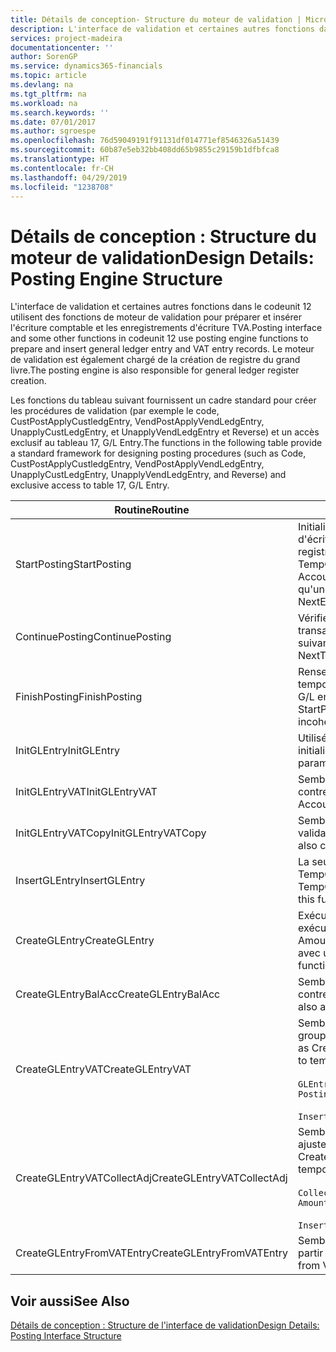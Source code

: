 ```yaml
---
title: Détails de conception- Structure du moteur de validation | Microsoft Docs
description: L'interface de validation et certaines autres fonctions dans le codeunit 12 utilisent des fonctions de moteur de validation pour préparer et insérer l'écriture comptable et les enregistrements d'écriture TVA. Le moteur de validation est également chargé de la création de registre du grand livre.
services: project-madeira
documentationcenter: ''
author: SorenGP
ms.service: dynamics365-financials
ms.topic: article
ms.devlang: na
ms.tgt_pltfrm: na
ms.workload: na
ms.search.keywords: ''
ms.date: 07/01/2017
ms.author: sgroespe
ms.openlocfilehash: 76d59049191f91131df014771ef8546326a51439
ms.sourcegitcommit: 60b87e5eb32bb408dd65b9855c29159b1dfbfca8
ms.translationtype: HT
ms.contentlocale: fr-CH
ms.lasthandoff: 04/29/2019
ms.locfileid: "1238708"
---
```

# <a name="design-details-posting-engine-structure"></a><span data-ttu-id="0dd12-104">Détails de conception : Structure du moteur de validation</span><span class="sxs-lookup"><span data-stu-id="0dd12-104">Design Details: Posting Engine Structure</span></span>
<span data-ttu-id="0dd12-105">L'interface de validation et certaines autres fonctions dans le codeunit 12 utilisent des fonctions de moteur de validation pour préparer et insérer l'écriture comptable et les enregistrements d'écriture TVA.</span><span class="sxs-lookup"><span data-stu-id="0dd12-105">Posting interface and some other functions in codeunit 12 use posting engine functions to prepare and insert general ledger entry and VAT entry records.</span></span> <span data-ttu-id="0dd12-106">Le moteur de validation est également chargé de la création de registre du grand livre.</span><span class="sxs-lookup"><span data-stu-id="0dd12-106">The posting engine is also responsible for general ledger register creation.</span></span>  
  
 <span data-ttu-id="0dd12-107">Les fonctions du tableau suivant fournissent un cadre standard pour créer les procédures de validation (par exemple le code, CustPostApplyCustledgEntry, VendPostApplyVendLedgEntry, UnapplyCustLedgEntry, et UnapplyVendLedgEntry et Reverse) et un accès exclusif au tableau 17, G/L Entry.</span><span class="sxs-lookup"><span data-stu-id="0dd12-107">The functions in the following table provide a standard framework for designing posting procedures (such as Code, CustPostApplyCustledgEntry, VendPostApplyVendLedgEntry, UnapplyCustLedgEntry, UnapplyVendLedgEntry, and Reverse) and exclusive access to table 17, G/L Entry.</span></span>  
  
|<span data-ttu-id="0dd12-108">Routine</span><span class="sxs-lookup"><span data-stu-id="0dd12-108">Routine</span></span>|<span data-ttu-id="0dd12-109">Désignation</span><span class="sxs-lookup"><span data-stu-id="0dd12-109">Description</span></span>|  
|-------------|---------------------------------------|  
|<span data-ttu-id="0dd12-110">StartPosting</span><span class="sxs-lookup"><span data-stu-id="0dd12-110">StartPosting</span></span>|<span data-ttu-id="0dd12-111">Initialise le tampon de validation TempGLEntryBuf, verrouille les tableaix d'écriture comptable et écriture TVA, et initialise la période de comptabilité, le registre de comptabilité et le taux de change.</span><span class="sxs-lookup"><span data-stu-id="0dd12-111">Initializes posting buffer TempGLEntryBuf, locks G/L Entry and VAT Entry tables, and initializes Accounting Period, G/L Register, and Exchange Rate.</span></span> <span data-ttu-id="0dd12-112">Ne devrait être appelé qu'une fois, alors NextEntryNo est 0.</span><span class="sxs-lookup"><span data-stu-id="0dd12-112">Should be called only once, then NextEntryNo is 0.</span></span>|  
|<span data-ttu-id="0dd12-113">ContinuePosting</span><span class="sxs-lookup"><span data-stu-id="0dd12-113">ContinuePosting</span></span>|<span data-ttu-id="0dd12-114">Vérifie et valide la TVA sur encaissement pour le précédent incrément de transaction NextTransactionNo et prépare la validation de la ligne suivante.</span><span class="sxs-lookup"><span data-stu-id="0dd12-114">Checks and posts unrealized VAT for previous transaction increment NextTransactionNo and prepares post of next line.</span></span>|  
|<span data-ttu-id="0dd12-115">FinishPosting</span><span class="sxs-lookup"><span data-stu-id="0dd12-115">FinishPosting</span></span>|<span data-ttu-id="0dd12-116">Renseigne la validation en insérant des écritures comptables à partir de tampon temporaire dans le tableau de base de données.</span><span class="sxs-lookup"><span data-stu-id="0dd12-116">Completes posting by inserting G/L entries from temporary buffer into database table.</span></span> <span data-ttu-id="0dd12-117">Toujours utilisé avec StartPosting.</span><span class="sxs-lookup"><span data-stu-id="0dd12-117">Always used together with StartPosting.</span></span> <span data-ttu-id="0dd12-118">Vérifie les incohérences.</span><span class="sxs-lookup"><span data-stu-id="0dd12-118">Checks for inconsistencies.</span></span>|  
|<span data-ttu-id="0dd12-119">InitGLEntry</span><span class="sxs-lookup"><span data-stu-id="0dd12-119">InitGLEntry</span></span>|<span data-ttu-id="0dd12-120">Utilisé pour lancer la nouvelle écriture comptable pour Gen. Jnl Line.</span><span class="sxs-lookup"><span data-stu-id="0dd12-120">Used to initialize new G/L entry for Gen. Jnl Line.</span></span> <span data-ttu-id="0dd12-121">Retourne GLEntry comme paramètre.</span><span class="sxs-lookup"><span data-stu-id="0dd12-121">Returns GLEntry as parameter.</span></span>|  
|<span data-ttu-id="0dd12-122">InitGLEntryVAT</span><span class="sxs-lookup"><span data-stu-id="0dd12-122">InitGLEntryVAT</span></span>|<span data-ttu-id="0dd12-123">Semblable à InitGLEntry, mais affecte également Numéro de compte contrepartie et SummarizeVAT.</span><span class="sxs-lookup"><span data-stu-id="0dd12-123">Same as InitGLEntry, but also assigns Bal. Account No. and SummarizeVAT.</span></span>|  
|<span data-ttu-id="0dd12-124">InitGLEntryVATCopy</span><span class="sxs-lookup"><span data-stu-id="0dd12-124">InitGLEntryVATCopy</span></span>|<span data-ttu-id="0dd12-125">Semblable à InitGLEntryVAT, mais copie également les données des groupes de validation de l'écriture TVA avant SummarizeVAT.</span><span class="sxs-lookup"><span data-stu-id="0dd12-125">Similar to InitGLEntryVAT, but also copies posting groups data from VAT Entry before SummarizeVAT.</span></span>|  
|<span data-ttu-id="0dd12-126">InsertGLEntry</span><span class="sxs-lookup"><span data-stu-id="0dd12-126">InsertGLEntry</span></span>|<span data-ttu-id="0dd12-127">La seule fonction qui insère l'écriture comptable dans le tableau TempGLEntryBuf global.</span><span class="sxs-lookup"><span data-stu-id="0dd12-127">The only function that inserts G/L entry into global TempGLEntryBuf table.</span></span> <span data-ttu-id="0dd12-128">Utilisez toujours cette fonction pour insérer.</span><span class="sxs-lookup"><span data-stu-id="0dd12-128">Always use this function for insert.</span></span>|  
|<span data-ttu-id="0dd12-129">CreateGLEntry</span><span class="sxs-lookup"><span data-stu-id="0dd12-129">CreateGLEntry</span></span>|<span data-ttu-id="0dd12-130">Exécute InitGLEntry, affecte le montant des devises supplémentaires, puis exécute InsertGLEntry.</span><span class="sxs-lookup"><span data-stu-id="0dd12-130">Performs an InitGLEntry, assigns Additional Currency Amount, and then performs InsertGLEntry.</span></span> <span data-ttu-id="0dd12-131">Remplace plusieurs lignes de code avec un seul appel de fonction.</span><span class="sxs-lookup"><span data-stu-id="0dd12-131">Replaces several lines of code with a single function call.</span></span>|  
|<span data-ttu-id="0dd12-132">CreateGLEntryBalAcc</span><span class="sxs-lookup"><span data-stu-id="0dd12-132">CreateGLEntryBalAcc</span></span>|<span data-ttu-id="0dd12-133">Semblable à CreateGLEntry, mais affecte également Type de compte contrepartie et Numéro de compte contrepartie.</span><span class="sxs-lookup"><span data-stu-id="0dd12-133">Same as CreateGLEntry, but also assigns Bal. Account Type and Bal. Account No.</span></span>|  
|<span data-ttu-id="0dd12-134">CreateGLEntryVAT</span><span class="sxs-lookup"><span data-stu-id="0dd12-134">CreateGLEntryVAT</span></span>|<span data-ttu-id="0dd12-135">Semblable à CreateGLEntry, mais avec le traitement supplémentaire pour les groupes de validation et l'enregistrement sur un tampon TVA temporaire :</span><span class="sxs-lookup"><span data-stu-id="0dd12-135">Same as CreateGLEntry, but with additional processing for posting groups and saving to temporary VAT buffer:</span></span><br /><br /> `GLEntry.CopyPostingGroupsFromDtldCVBuf(DtldCVLedgEntryBuf,GenJnlLine."Gen. Posting Type");`<br /><br /> `InsertVATEntriesFromTemp(DtldCVLedgEntryBuf,GLEntry);`|  
|<span data-ttu-id="0dd12-136">CreateGLEntryVATCollectAdj</span><span class="sxs-lookup"><span data-stu-id="0dd12-136">CreateGLEntryVATCollectAdj</span></span>|<span data-ttu-id="0dd12-137">Semblable à CreateGLEntry, mais avec la collection supplémentaire des ajustements et l'enregistrement sur un tampon TVA temporaire :</span><span class="sxs-lookup"><span data-stu-id="0dd12-137">Same as CreateGLEntry, but with additional collection of adjustments and saving to temporary VAT buffer:</span></span><br /><br /> `CollectAdjustment(AdjAmount,GLEntry.Amount,GLEntry."Additional-Currency Amount",OriginalDateSet);`<br /><br /> `InsertVATEntriesFromTemp(DtldCVLedgEntryBuf,GLEntry);`|  
|<span data-ttu-id="0dd12-138">CreateGLEntryFromVATEntry</span><span class="sxs-lookup"><span data-stu-id="0dd12-138">CreateGLEntryFromVATEntry</span></span>|<span data-ttu-id="0dd12-139">Semblable à CreateGLEntry, mais copie également les groupes de validation à partir de l'écriture TVA.</span><span class="sxs-lookup"><span data-stu-id="0dd12-139">Same as CreateGLEntry, but also copies posting groups from VAT entry.</span></span>|  
  
## <a name="see-also"></a><span data-ttu-id="0dd12-140">Voir aussi</span><span class="sxs-lookup"><span data-stu-id="0dd12-140">See Also</span></span>  
 [<span data-ttu-id="0dd12-141">Détails de conception : Structure de l'interface de validation</span><span class="sxs-lookup"><span data-stu-id="0dd12-141">Design Details: Posting Interface Structure</span></span>](design-details-posting-interface-structure.md)